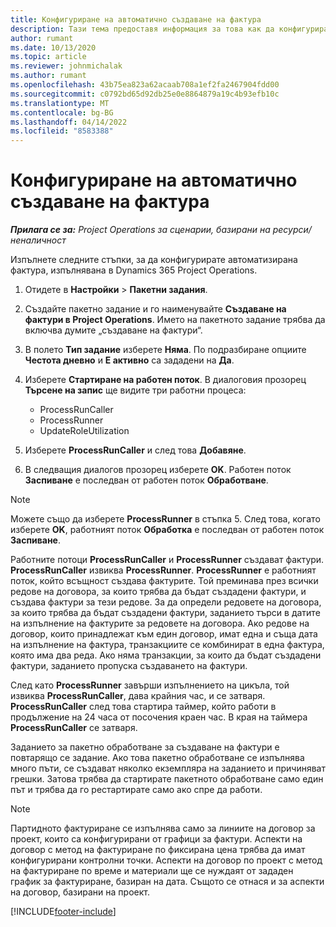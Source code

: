 ```yaml
---
title: Конфигуриране на автоматично създаване на фактура
description: Тази тема предоставя информация за това как да конфигурирате на системата за автоматично генериране на фактури.
author: rumant
ms.date: 10/13/2020
ms.topic: article
ms.reviewer: johnmichalak
ms.author: rumant
ms.openlocfilehash: 43b75ea823a62acaab708a1ef2fa2467904fdd00
ms.sourcegitcommit: c0792bd65d92db25e0e8864879a19c4b93efb10c
ms.translationtype: MT
ms.contentlocale: bg-BG
ms.lasthandoff: 04/14/2022
ms.locfileid: "8583388"
---
```

# <a name="configure-automatic-invoice-creation"></a>Конфигуриране на автоматично създаване на фактура

_**Прилага се за:** Project Operations за сценарии, базирани на ресурси/неналичност_


Изпълнете следните стъпки, за да конфигурирате автоматизирана фактура, изпълнявана в Dynamics 365 Project Operations.

1. Отидете в **Настройки** > **Пакетни задания**.
2. Създайте пакетно задание и го наименувайте **Създаване на фактури в Project Operations**. Името на пакетното задание трябва да включва думите „създаване на фактури“.
3. В полето **Тип задание** изберете **Няма**. По подразбиране опциите **Честота дневно** и **Е активно** са зададени на **Да**.
4. Изберете **Стартиране на работен поток**. В диалоговия прозорец **Търсене на запис** ще видите три работни процеса:

    - ProcessRunCaller
    - ProcessRunner
    - UpdateRoleUtilization

5. Изберете **ProcessRunCaller** и след това **Добавяне**.
6. В следващия диалогов прозорец изберете **OK**. Работен поток **Заспиване** е последван от работен поток **Обработване**.

  > [!NOTE]
  > Можете също да изберете **ProcessRunner** в стъпка 5. След това, когато изберете **OK**, работният поток **Обработка** е последван от работен поток **Заспиване**.

Работните потоци **ProcessRunCaller** и **ProcessRunner** създават фактури. **ProcessRunCaller** извиква **ProcessRunner**. **ProcessRunner** е работният поток, който всъщност създава фактурите. Той преминава през всички редове на договора, за които трябва да бъдат създадени фактури, и създава фактури за тези редове. За да определи редовете на договора, за които трябва да бъдат създадени фактури, заданието търси в датите на изпълнение на фактурите за редовете на договора. Ако редове на договор, които принадлежат към един договор, имат една и съща дата на изпълнение на фактура, транзакциите се комбинират в една фактура, която има два реда. Ако няма транзакции, за които да бъдат създадени фактури, заданието пропуска създаването на фактури.

След като **ProcessRunner** завърши изпълнението на цикъла, той извиква **ProcessRunCaller**, дава крайния час, и се затваря. **ProcessRunCaller** след това стартира таймер, който работи в продължение на 24 часа от посочения краен час. В края на таймера **ProcessRunCaller** се затваря.

Заданието за пакетно обработване за създаване на фактури е повтарящо се задание. Ако това пакетно обработване се изпълнява много пъти, се създават няколко екземпляра на заданието и причиняват грешки. Затова трябва да стартирате пакетното обработване само един път и трябва да го рестартирате само ако спре да работи.

> [!NOTE]
> Партидното фактуриране се изпълнява само за линиите на договор за проект, които са конфигурирани от графици за фактури. Аспекти на договор с метод на фактуриране по фиксирана цена трябва да имат конфигурирани контролни точки. Аспекти на договор по проект с метод на фактуриране по време и материали ще се нуждаят от зададен график за фактуриране, базиран на дата. Същото се отнася и за аспекти на договор, базирани на проект.     


[!INCLUDE[footer-include](../includes/footer-banner.md)]